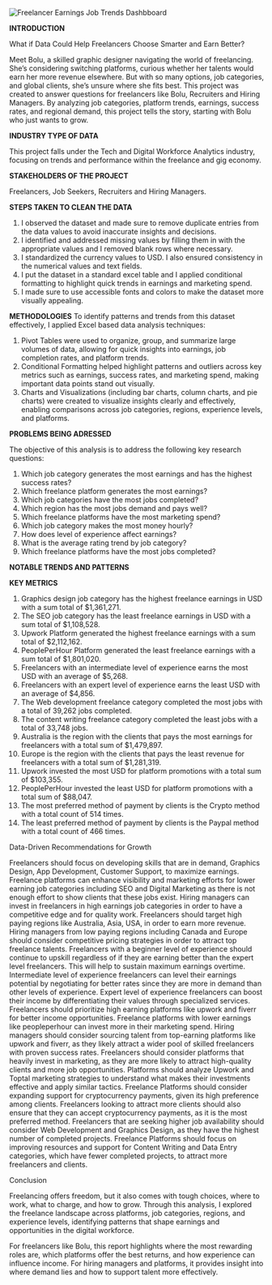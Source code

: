 ![Freelancer Earnings   Job Trends Dashbboard](https://github.com/user-attachments/assets/912e4b36-7641-4c29-b9bd-b2dacadbdda6)

**INTRODUCTION**

What if Data Could Help Freelancers Choose Smarter and Earn Better?

Meet Bolu, a skilled graphic designer navigating the world of freelancing. She’s considering switching platforms, curious whether her talents would earn her more revenue elsewhere. But with so many options, job categories, and global clients, she’s unsure where she fits best. This project was created to answer questions for freelancers like Bolu, Recruiters and Hiring Managers. By analyzing job categories, platform trends, earnings, success rates, and regional demand, this project tells the story, starting with Bolu who just wants to grow. 

**INDUSTRY TYPE OF DATA**

This project falls under the Tech and Digital Workforce Analytics industry, focusing on trends and performance within the freelance and gig economy.

**STAKEHOLDERS OF THE PROJECT**

Freelancers, Job Seekers, Recruiters and Hiring Managers.

**STEPS TAKEN TO CLEAN THE DATA**
1. I observed the dataset and made sure to remove duplicate entries from the data values to avoid inaccurate insights and decisions.
2. I identified and addressed missing values by filling them in with the appropriate values and I removed blank rows where necessary.
3. I standardized the currency values to USD. I also ensured consistency in the numerical values and text fields.
4. I put the dataset in a standard excel table and I applied conditional formatting to highlight quick trends in earnings and marketing spend.
5. I made sure to use accessible fonts and colors to make the dataset more visually appealing.
 
**METHODOLOGIES**
To identify patterns and trends from this dataset effectively, I applied Excel based data analysis techniques:

1. Pivot Tables were used to organize, group, and summarize large volumes of data, allowing for quick insights into earnings, job completion rates, and platform trends.
2. Conditional Formatting helped highlight patterns and outliers across key metrics such as earnings, success rates, and marketing spend, making important data points stand out visually.
3. Charts and Visualizations (including bar charts, column charts, and pie charts) were created to visualize insights clearly and effectively, enabling comparisons across job categories, regions, experience levels, and platforms.

**PROBLEMS BEING ADRESSED**

The objective of this analysis is to address the following key research questions:

1. Which job category generates the most earnings and has the highest success rates?
2. Which freelance platform generates the most earnings?
3. Which job categories have the most jobs completed?
4. Which region has the most jobs demand and pays well?
5. Which freelance platforms have the most marketing spend?
6. Which job category makes the most money hourly?
7. How does level of experience affect earnings?
8. What is the average rating trend by job category?
9. Which freelance platforms have the most jobs completed?
 
**NOTABLE TRENDS AND PATTERNS**

**KEY METRICS**

1. Graphics design job category has the highest freelance earnings in USD with a sum total of $1,361,271.
2. The SEO job category has the least freelance earnings in USD with a sum total of $1,108,528.
3. Upwork Platform generated the highest freelance earnings with a sum total of $2,112,162.
4. PeoplePerHour Platform generated the least freelance earnings with a sum total of $1,801,020.
5. Freelancers with an intermediate level of experience earns the most USD with an average of $5,268.
6. Freelancers with an expert level of experience earns the least USD with an average of $4,856.
7. The Web development freelance category completed the most jobs with a total of  39,262 jobs completed.
8. The content writing freelance category completed the least jobs with a total of 33,748 jobs.
9. Australia is the region with the clients that pays the most earnings for freelancers with a total sum of $1,479,897.
10. Europe is the region with the clients that pays the least revenue for freelancers with a total sum of $1,281,319.
11. Upwork invested the most USD for platform promotions with a total sum of $103,355.
12. PeoplePerHour invested the least USD for platform promotions with a total sum of $88,047.
13. The most preferred method of payment by clients is the Crypto method with a total count of 514 times.
14. The least preferred method of payment by clients is the Paypal method with a total count of 466 times.
 

Data-Driven Recommendations for Growth

Freelancers should focus on developing skills that are in demand, Graphics Design, App Development, Customer Support, to maximize earnings.
Freelance platforms can enhance visibility and marketing efforts for lower earning job categories including SEO and Digital Marketing as there is not enough effort to show clients that these jobs exist.
Hiring managers can invest in freelancers in high earnings job categories in order to have a competitive edge and for quality work.
Freelancers should target high paying regions like Australia, Asia, USA, in order to earn more revenue.
Hiring managers from low paying regions including Canada and Europe should consider competitive pricing strategies in order to attract top freelance talents.
Freelancers with a beginner level of experience should continue to upskill regardless of if they are earning better than the expert level freelancers. This will help to sustain maximum earnings overtime.
Intermediate level of experience freelancers can level their earnings potential by negotiating for better rates since they are more in demand than other levels of experience.
Expert level of experience freelancers can boost their income by differentiating their values through specialized services.
Freelancers should prioritize high earning platforms like upwork and fiverr for better income opportunities.
Freelance platforms with lower earnings like peopleperhour can invest more in their marketing spend.
Hiring managers should consider sourcing talent from top-earning platforms like upwork and fiverr, as they likely attract a wider pool of skilled freelancers with proven success rates.
Freelancers should consider platforms that heavily invest in marketing, as they are more likely to attract high-quality clients and more job opportunities.
Platforms should analyze Upwork and Toptal marketing strategies to understand what makes their investments effective and apply similar tactics.
Freelance Platforms should consider expanding support for cryptocurrency payments, given its high preference among clients.
Freelancers looking to attract more clients should also ensure that they can accept cryptocurrency payments, as it is the most preferred method.
Freelancers that are seeking higher job availability should consider Web Development and Graphics Design, as they have the highest number of completed projects.
Freelance Platforms should focus on improving resources and support for Content Writing and Data Entry categories, which have fewer completed projects, to attract more freelancers and clients.
 

Conclusion

Freelancing offers freedom, but it also comes with tough choices, where to work, what to charge, and how to grow. Through this analysis, I explored the freelance landscape across platforms, job categories, regions, and experience levels, identifying patterns that shape earnings and opportunities in the digital workforce.

For freelancers like Bolu, this report highlights where the most rewarding roles are, which platforms offer the best returns, and how experience can influence income. For hiring managers and platforms, it provides insight into where demand lies and how to support talent more effectively.
